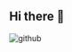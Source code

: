 ## Hi there 👋
![github](https://img.shields.io/badge/GitHub-000000?style=for-the-badge&logo=GitHub&logoColor=white)
